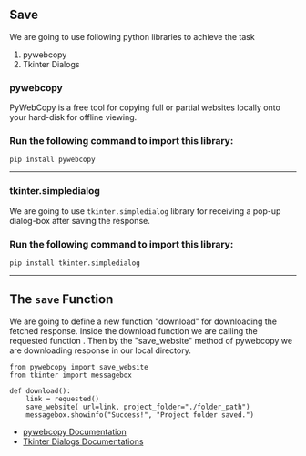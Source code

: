 ## **Save**
We are going to use following python libraries to achieve the task
1. pywebcopy
1. Tkinter Dialogs
### **pywebcopy**
PyWebCopy is a free tool for copying full or partial websites locally onto your hard-disk for offline viewing.
### Run the following command to import this library:
```
pip install pywebcopy
```
***
### **tkinter.simpledialog**
We are going to use ```tkinter.simpledialog``` library for receiving a pop-up dialog-box after saving the response.
### Run the following command to import this library:
```
pip install tkinter.simpledialog
```
***
## The ```save``` Function 
We are going to define a new function "download" for downloading the fetched response.
Inside the download function we are calling the requested function . 
Then by the "save_website"  method of pywebcopy we are downloading response in our local directory.
```
from pywebcopy import save_website
from tkinter import messagebox

def download():
    link = requested()
    save_website( url=link, project_folder="./folder_path")
    messagebox.showinfo("Success!", "Project folder saved.")
```    
- [pywebcopy Documentation](https://pypi.org/project/pywebcopy/)
- [Tkinter Dialogs Documentations](https://docs.python.org/3/library/dialog.html)
